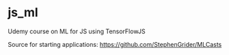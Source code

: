 # js_ml

Udemy course on ML for JS using TensorFlowJS

Source for starting applications:
https://github.com/StephenGrider/MLCasts
